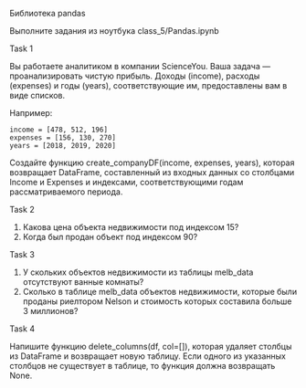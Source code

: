 Библиотека pandas

Выполните задания из ноутбука class_5/Pandas.ipynb

Task 1

Вы работаете аналитиком в компании ScienceYou. Ваша задача — проанализировать чистую прибыль.
Доходы (income), расходы (expenses) и годы (years), соответствующие им, предоставлены вам в виде списков.

Например:
```
income = [478, 512, 196]
expenses = [156, 130, 270]
years = [2018, 2019, 2020]
```

Создайте функцию create_companyDF(income, expenses, years), которая  возвращает DataFrame, составленный из входных данных со столбцами Income и Expenses и индексами, соответствующими годам рассматриваемого периода.

Task 2

1. Какова цена объекта недвижимости под индексом 15?
2. Когда был продан объект под индексом 90?


Task 3

1. У скольких объектов недвижимости из таблицы melb_data отсутствуют ванные комнаты?
2. Сколько в таблице melb_data объектов недвижимости, которые были проданы риелтором Nelson и стоимость которых составила больше 3 миллионов?

Task 4

Напишите функцию delete_columns(df, col=[]), которая удаляет столбцы из DataFrame и возвращает новую таблицу. Если одного из указанных столбцов не существует в таблице, то функция должна возвращать None.